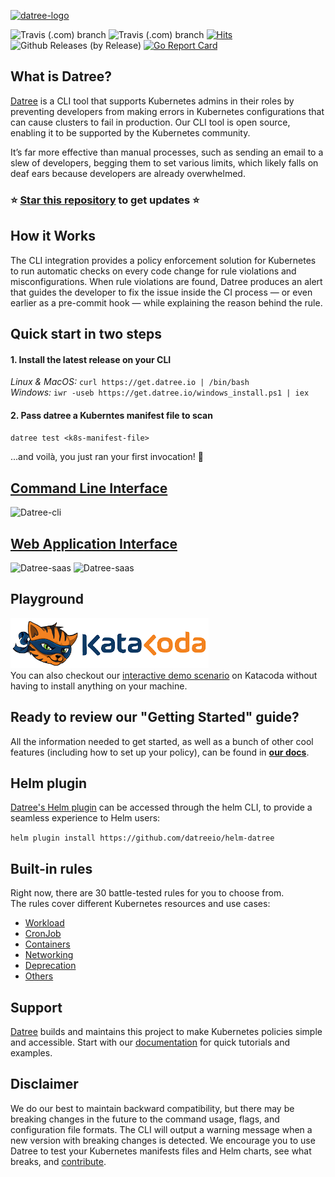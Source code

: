 [![datree-logo](https://raw.githubusercontent.com/datreeio/datree/main/images/datree_LOGO-180px.png)](#) 

![Travis (.com) branch](https://img.shields.io/travis/com/datreeio/datree/staging?label=build-staging)
![Travis (.com) branch](https://img.shields.io/travis/com/datreeio/datree/main?label=build-main)
[![Hits](https://hits.seeyoufarm.com/api/count/incr/badge.svg?url=https%3A%2F%2Fgithub.com%2Fdatreeio%2Fdatree&count_bg=%2379C83D&title_bg=%23555555&icon=github.svg&icon_color=%23E7E7E7&title=views+%28today+%2F+total%29&edge_flat=false)](https://hits.seeyoufarm.com)
![Github Releases (by Release)](https://img.shields.io/github/downloads/datreeio/datree/total.svg)
[![Go Report Card](https://goreportcard.com/badge/github.com/datreeio/datree)](https://goreportcard.com/report/github.com/datreeio/datree)

## What is Datree?
[Datree](https://datree.io/#utm_source=github&utm_medium=organic_oss) is a CLI tool that supports Kubernetes admins in their roles by preventing developers from making errors in Kubernetes configurations that can cause clusters to fail in production. Our CLI tool is open source, enabling it to be supported by the Kubernetes community.  

It’s far more effective than manual processes, such as sending an email to a slew of developers, begging them to set various limits, which likely falls on deaf ears because developers are already overwhelmed.

### ⭐️ [Star this repository](https://github.com/datreeio/datree/stargazers) to get updates ⭐️   

## How it Works
The CLI integration provides a policy enforcement solution for Kubernetes to run automatic checks on every code change for rule violations and misconfigurations. When rule violations are found, Datree produces an alert that guides the developer to fix the issue inside the CI process — or even earlier as a pre-commit hook — while explaining the reason behind the rule.

## Quick start in two steps
#### 1. Install the latest release on your CLI  
_Linux & MacOS:_ `curl https://get.datree.io | /bin/bash`  
_Windows:_ `iwr -useb https://get.datree.io/windows_install.ps1 | iex`  

#### 2. Pass datree a Kuberntes manifest file to scan
`datree test <k8s-manifest-file>`  

...and voilà, you just ran your first invocation! 🥳    

## [Command Line Interface](https://hub.datree.io/cli-output/#utm_source=github&utm_medium=organic_oss)
<img src="https://clipublic.s3.amazonaws.com/live.gif" alt="Datree-cli" width="60%" height="50%">  

## [Web Application Interface](https://hub.datree.io/centralized-policy/#utm_source=github&utm_medium=organic_oss)
<img src="https://user-images.githubusercontent.com/19731161/130956287-ca44e831-46ba-48fa-96eb-be8e23d43bdf.png" alt="Datree-saas" width="60%" height="50%">  

<img src="https://user-images.githubusercontent.com/19731161/130957021-4b825b82-01e1-47ba-bf6f-68003f08a532.png" alt="Datree-saas" width="60%" height="50%"> 

## Playground
[![katacoda-logo](https://raw.githubusercontent.com/datreeio/datree/main/images/katacoda-logo.png)](https://www.katacoda.com/datree/scenarios/datree-demo)  
You can also checkout our [interactive demo scenario](https://www.katacoda.com/datree/scenarios/datree-demo) on Katacoda without having to install anything on your machine.  

## Ready to review our "Getting Started" guide?
All the information needed to get started, as well as a bunch of other cool features (including how to set up your policy), can be found in [**our docs**](https://hub.datree.io/getting-started/#utm_source=github&utm_medium=organic_oss).

## Helm plugin
[Datree's Helm plugin](https://hub.datree.io/helm-plugin/#utm_source=github&utm_medium=organic_oss) can be accessed through the helm CLI, to provide a seamless experience to Helm users:  

`helm plugin install https://github.com/datreeio/helm-datree`  

## Built-in rules
Right now, there are 30 battle-tested rules for you to choose from.    
The rules cover different Kubernetes resources and use cases:
* [Workload](https://hub.datree.io/workload/#utm_source=github&utm_medium=organic_oss)
* [CronJob](https://hub.datree.io/cronjob/#utm_source=github&utm_medium=organic_oss)
* [Containers](https://hub.datree.io/containers/#utm_source=github&utm_medium=organic_oss)
* [Networking](https://hub.datree.io/networking/#utm_source=github&utm_medium=organic_oss)
* [Deprecation](https://hub.datree.io/deprecation/#utm_source=github&utm_medium=organic_oss)
* [Others](https://hub.datree.io/other/#utm_source=github&utm_medium=organic_oss)

## Support

[Datree](https://datree.io/#utm_source=github&utm_medium=organic_oss) builds and maintains this project to make Kubernetes policies simple and accessible. Start with our [documentation](https://hub.datree.io/#utm_source=github&utm_medium=organic_oss) for quick tutorials and examples.

## Disclaimer

We do our best to maintain backward compatibility, but there may be breaking changes in
the future to the command usage, flags, and configuration file formats. The CLI will output a warning message when a new version with breaking changes is detected.
We encourage you to use Datree to test your Kubernetes manifests files and Helm charts, see what
breaks, and [contribute](./CONTRIBUTING.md).


